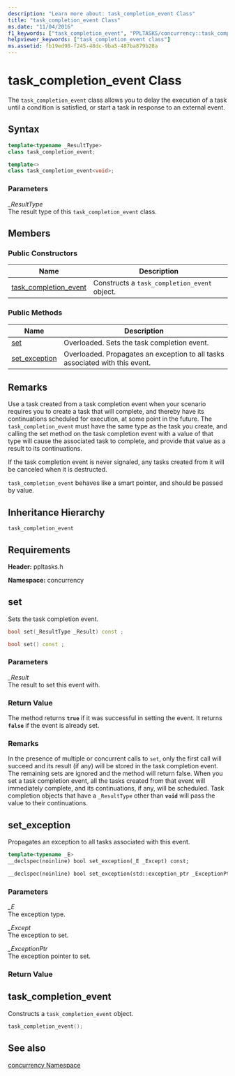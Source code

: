 ```yaml
---
description: "Learn more about: task_completion_event Class"
title: "task_completion_event Class"
ms.date: "11/04/2016"
f1_keywords: ["task_completion_event", "PPLTASKS/concurrency::task_completion_event", "PPLTASKS/concurrency::task_completion_event::task_completion_event", "PPLTASKS/concurrency::task_completion_event::set", "PPLTASKS/concurrency::task_completion_event::set_exception"]
helpviewer_keywords: ["task_completion_event class"]
ms.assetid: fb19ed98-f245-48dc-9ba5-487ba879b28a
---
```

# task_completion_event Class

The `task_completion_event` class allows you to delay the execution of a task until a condition is satisfied, or start a task in response to an external event.

## Syntax

```cpp
template<typename _ResultType>
class task_completion_event;

template<>
class task_completion_event<void>;
```

### Parameters

*_ResultType*<br/>
The result type of this `task_completion_event` class.

## Members

### Public Constructors

|Name|Description|
|----------|-----------------|
|[task_completion_event](#ctor)|Constructs a `task_completion_event` object.|

### Public Methods

|Name|Description|
|----------|-----------------|
|[set](#set)|Overloaded. Sets the task completion event.|
|[set_exception](#set_exception)|Overloaded. Propagates an exception to all tasks associated with this event.|

## Remarks

Use a task created from a task completion event when your scenario requires you to create a task that will complete, and thereby have its continuations scheduled for execution, at some point in the future. The `task_completion_event` must have the same type as the task you create, and calling the set method on the task completion event with a value of that type will cause the associated task to complete, and provide that value as a result to its continuations.

If the task completion event is never signaled, any tasks created from it will be canceled when it is destructed.

`task_completion_event` behaves like a smart pointer, and should be passed by value.

## Inheritance Hierarchy

`task_completion_event`

## Requirements

**Header:** ppltasks.h

**Namespace:** concurrency

## <a name="set"></a> set

Sets the task completion event.

```cpp
bool set(_ResultType _Result) const ;

bool set() const ;
```

### Parameters

*_Result*<br/>
The result to set this event with.

### Return Value

The method returns **`true`** if it was successful in setting the event. It returns **`false`** if the event is already set.

### Remarks

In the presence of multiple or concurrent calls to `set`, only the first call will succeed and its result (if any) will be stored in the task completion event. The remaining sets are ignored and the method will return false. When you set a task completion event, all the tasks created from that event will immediately complete, and its continuations, if any, will be scheduled. Task completion objects that have a `_ResultType` other than **`void`** will pass the value to their continuations.

## <a name="set_exception"></a> set_exception

Propagates an exception to all tasks associated with this event.

```cpp
template<typename _E>
__declspec(noinline) bool set_exception(_E _Except) const;

__declspec(noinline) bool set_exception(std::exception_ptr _ExceptionPtr) const ;
```

### Parameters

*_E*<br/>
The exception type.

*_Except*<br/>
The exception to set.

*_ExceptionPtr*<br/>
The exception pointer to set.

### Return Value

## <a name="ctor"></a> task_completion_event

Constructs a `task_completion_event` object.

```cpp
task_completion_event();
```

## See also

[concurrency Namespace](concurrency-namespace.md)

